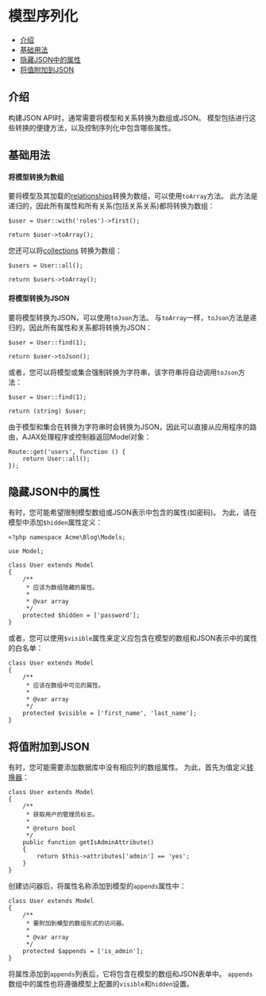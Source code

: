 # 模型序列化

- [介绍](#introduction)
- [基础用法](#basic-usage)
- [隐藏JSON中的属性](#hiding-attributes-from-json)
- [将值附加到JSON](#appending-values-to-json)

<a name="introduction"></a>
## 介绍

构建JSON API时，通常需要将模型和关系转换为数组或JSON。 模型包括进行这些转换的便捷方法，以及控制序列化中包含哪些属性。

<a name="basic-usage"></a>
## 基础用法

#### 将模型转换为数组

要将模型及其加载的[relationships](relations)转换为数组，可以使用`toArray`方法。 此方法是递归的，因此所有属性和所有关系(包括关系关系)都将转换为数组：

    $user = User::with('roles')->first();

    return $user->toArray();

您还可以将[collections](collections) 转换为数组：

    $users = User::all();

    return $users->toArray();

#### 将模型转换为JSON

要将模型转换为JSON，可以使用`toJson`方法。 与`toArray`一样，`toJson`方法是递归的，因此所有属性和关系都将转换为JSON：

    $user = User::find(1);

    return $user->toJson();

或者，您可以将模型或集合强制转换为字符串，该字符串将自动调用`toJson`方法：

    $user = User::find(1);

    return (string) $user;

由于模型和集合在转换为字符串时会转换为JSON，因此可以直接从应用程序的路由，AJAX处理程序或控制器返回Model对象：

    Route::get('users', function () {
        return User::all();
    });

<a name="hiding-attributes-from-json"></a>
## 隐藏JSON中的属性

有时，您可能希望限制模型数组或JSON表示中包含的属性(如密码)。 为此，请在模型中添加`$hidden`属性定义：

    <?php namespace Acme\Blog\Models;

    use Model;

    class User extends Model
    {
        /**
         * 应该为数组隐藏的属性。
         *
         * @var array
         */
        protected $hidden = ['password'];
    }

或者，您可以使用`$visible`属性来定义应包含在模型的数组和JSON表示中的属性的白名单：

    class User extends Model
    {
        /**
         * 应该在数组中可见的属性。
         *
         * @var array
         */
        protected $visible = ['first_name', 'last_name'];
    }

<a name="appending-values-to-json"></a>
## 将值附加到JSON

有时，您可能需要添加数据库中没有相应列的数组属性。 为此，首先为值定义[转换器](../database/mutators)：

    class User extends Model
    {
        /**
         * 获取用户的管理员标志。
         *
         * @return bool
         */
        public function getIsAdminAttribute()
        {
            return $this->attributes['admin'] == 'yes';
        }
    }

创建访问器后，将属性名称添加到模型的`appends`属性中：

    class User extends Model
    {
        /**
         * 要附加到模型的数组形式的访问器。
         *
         * @var array
         */
        protected $appends = ['is_admin'];
    }

将属性添加到`appends`列表后，它将包含在模型的数组和JSON表单中。 `appends`数组中的属性也将遵循模型上配置的`visible`和`hidden`设置。
